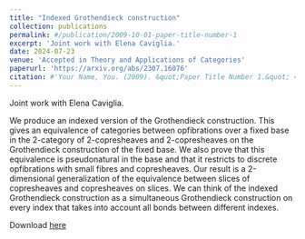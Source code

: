 ```yaml
---
title: "Indexed Grothendieck construction"
collection: publications
permalink: #/publication/2009-10-01-paper-title-number-1
excerpt: 'Joint work with Elena Caviglia.'
date: 2024-07-23
venue: 'Accepted in Theory and Applications of Categories'
paperurl: 'https://arxiv.org/abs/2307.16076'
citation: #'Your Name, You. (2009). &quot;Paper Title Number 1.&quot; <i>Journal 1</i>. 1(1).'
---
```

Joint work with Elena Caviglia.

We produce an indexed version of the Grothendieck construction. This gives an equivalence of categories between opfibrations over a fixed base in the 2-category of 2-copresheaves and 2-copresheaves on the Grothendieck construction of the fixed base. We also prove that this equivalence is pseudonatural in the base and that it restricts to discrete opfibrations with small fibres and copresheaves. Our result is a 2-dimensional generalization of the equivalence between slices of copresheaves and copresheaves on slices. We can think of the indexed Grothendieck construction as a simultaneous Grothendieck construction on every index that takes into account all bonds between different indexes.

Download [here](https://arxiv.org/abs/2307.16076)
